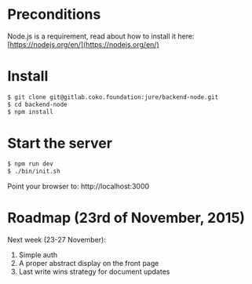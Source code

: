 # Preconditions

Node.js is a requirement, read about how to install it here: [https://nodejs.org/en/](https://nodejs.org/en/)

# Install

```bash
$ git clone git@gitlab.coko.foundation:jure/backend-node.git
$ cd backend-node
$ npm install
```

# Start the server

```bash
$ npm run dev
$ ./bin/init.sh
```

Point your browser to: http://localhost:3000

# Roadmap (23rd of November, 2015)

Next week (23-27 November):

1. Simple auth
2. A proper abstract display on the front page
3. Last write wins strategy for document updates
